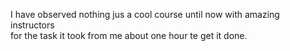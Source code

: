 I  have observed nothing jus a cool course until now with amazing instructors   
for the task it took from me about one hour te get it done.